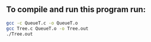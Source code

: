 ## To compile and run this program run:

```bash
gcc -c QueueT.c -o QueueT.o 
gcc Tree.c QueueT.o -o Tree.out
./Tree.out
```
